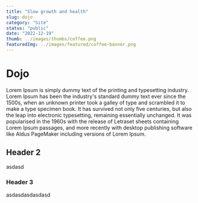 ```yaml
---
title: "Slow growth and health"
slug: dojo
category: "Site"
status: "public"
date: "2022-12-19"
thumb: ../images/thumbs/coffee.png
featuredImg: ../images/featured/coffee-banner.png
---
```


# Dojo

Lorem Ipsum is simply dummy text of the printing and typesetting industry. Lorem Ipsum has been the industry's standard dummy text ever since the 1500s, when an unknown printer took a galley of type and scrambled it to make a type specimen book. It has survived not only five centuries, but also the leap into electronic typesetting, remaining essentially unchanged. It was popularised in the 1960s with the release of Letraset sheets containing Lorem Ipsum passages, and more recently with desktop publishing software like Aldus PageMaker including versions of Lorem Ipsum.

## Header 2

asdasd

### Header 3

asdasdasdasdasd
